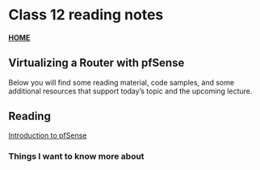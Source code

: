 # Class 12 reading notes

#### [HOME](https://cesarderio.github.io/reading-notes/)

## Virtualizing a Router with pfSense

Below you will find some reading material, code samples, and some additional resources that support today’s topic and the upcoming lecture.

## Reading

[Introduction to pfSense](https://turbofuture.com/computers/Introduction-to-pfSense-An-Open-Source-Firewall-and-Router-Platform)

### Things I want to know more about
